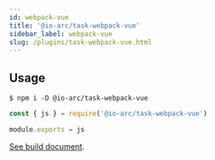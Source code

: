 ```yaml
---
id: webpack-vue
title: '@io-arc/task-webpack-vue'
sidebar_label: webpack-vue
slug: /plugins/task-webpack-vue.html
---
```


## Usage

```shell
$ npm i -D @io-arc/task-webpack-vue
```

```js title="webpack.config.js"
const { js } = require('@io-arc/task-webpack-vue')

module.exports = js
```

[See build document](../../build/js.md).
